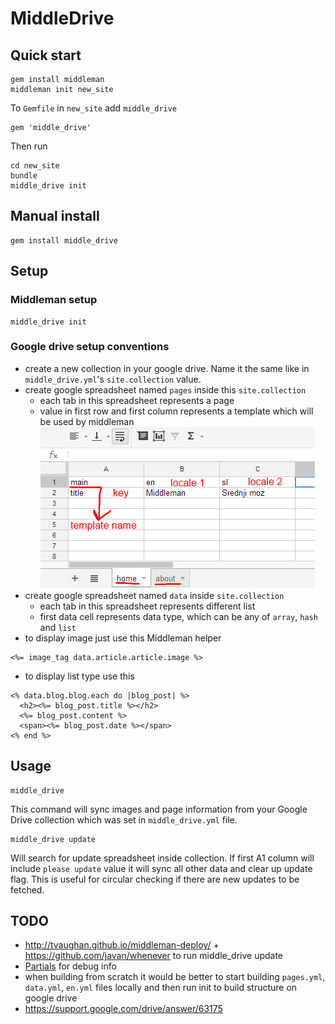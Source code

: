 # MiddleDrive

## Quick start

    gem install middleman
    middleman init new_site

To `Gemfile` in `new_site` add `middle_drive`

    gem 'middle_drive'

Then run

    cd new_site
    bundle
    middle_drive init

## Manual install

    gem install middle_drive

## Setup

### Middleman setup

    middle_drive init

### Google drive setup conventions

- create a new collection in your google drive. Name it the same like in `middle_drive.yml`'s `site.collection` value.
- create google spreadsheet named `pages` inside this `site.collection`
  - each tab in this spreadsheet represents a page
  - value in first row and first column represents a template which will be used by middleman
![Example](/img/spreadsheet.png)
- create google spreadsheet named `data` inside `site.collection`
  - each tab in this spreadsheet represents different list
  - first data cell represents data type, which can be any of `array`, `hash` and `list`
- to display image just use this Middleman helper

```erb
<%= image_tag data.article.article.image %>
```

- to display list type use this

```erb
<% data.blog.blog.each do |blog_post| %>
  <h2><%= blog_post.title %></h2>
  <%= blog_post.content %>
  <span><%= blog_post.date %></span>
<% end %>
```

## Usage

    middle_drive

This command will sync images and page information from your Google Drive collection which was set in
`middle_drive.yml` file.


    middle_drive update

Will search for update spreadsheet inside collection. If first A1 column will include `please update` value it will
sync all other data and clear up update flag. This is useful for circular checking if there are new updates to be
fetched.

## TODO
- http://tvaughan.github.io/middleman-deploy/ + https://github.com/javan/whenever to run middle_drive update
- [Partials](http://middlemanapp.com/templates/) for debug info
- when building from scratch it would be better to start building `pages.yml`, `data.yml`, `en.yml` files locally and
then run init to build structure on google drive
- https://support.google.com/drive/answer/63175
